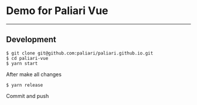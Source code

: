 # Demo for Paliari Vue
---

## Development

    $ git clone git@github.com:paliari/paliari.github.io.git
    $ cd paliari-vue
    $ yarn start

After make all changes

    $ yarn release

Commit and push

